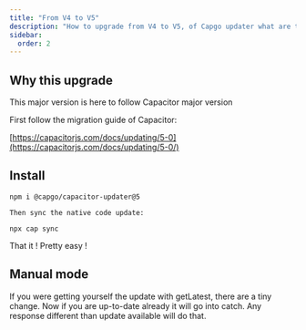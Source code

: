 ```yaml
---
title: "From V4 to V5"
description: "How to upgrade from V4 to V5, of Capgo updater what are the breaking change you should take care of, it's pretty simple"
sidebar:
  order: 2
---
```


## Why this upgrade

This major version is here to follow Capacitor major version

First follow the migration guide of Capacitor:

[https://capacitorjs.com/docs/updating/5-0](https://capacitorjs.com/docs/updating/5-0/)

## Install

`npm i @capgo/capacitor-updater@5`

`Then sync the native code update:`

`npx cap sync`

That it ! Pretty easy !

## Manual mode

If you were getting yourself the update with getLatest, there are a tiny change.
Now if you are up-to-date already it will go into catch.
Any response different than update available will do that.
